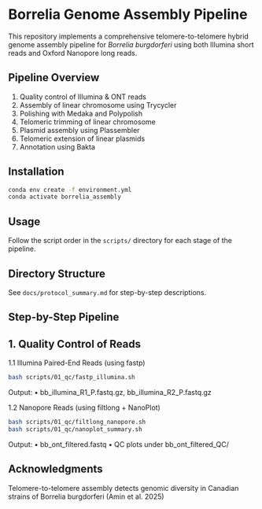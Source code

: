
# Borrelia Genome Assembly Pipeline

This repository implements a comprehensive telomere-to-telomere hybrid genome assembly pipeline for *Borrelia burgdorferi* using both Illumina short reads and Oxford Nanopore long reads.

## Pipeline Overview
1. Quality control of Illumina & ONT reads
2. Assembly of linear chromosome using Trycycler
3. Polishing with Medaka and Polypolish
4. Telomeric trimming of linear chromosome
5. Plasmid assembly using Plassembler
6. Telomeric extension of linear plasmids
7. Annotation using Bakta

## Installation
```bash
conda env create -f environment.yml
conda activate borrelia_assembly
```

## Usage
Follow the script order in the `scripts/` directory for each stage of the pipeline.

## Directory Structure
See `docs/protocol_summary.md` for step-by-step descriptions.

## Step-by-Step Pipeline
## 1. Quality Control of Reads
1.1 Illumina Paired-End Reads (using fastp)

```bash
bash scripts/01_qc/fastp_illumina.sh
```
Output:
	•	bb_illumina_R1_P.fastq.gz, bb_illumina_R2_P.fastq.gz

1.2 Nanopore Reads (using filtlong + NanoPlot)
```bash
bash scripts/01_qc/filtlong_nanopore.sh
bash scripts/01_qc/nanoplot_summary.sh
```
Output:
	•	bb_ont_filtered.fastq
	•	QC plots under bb_ont_filtered_QC/


## Acknowledgments
Telomere-to-telomere assembly detects genomic diversity in Canadian strains of Borrelia burgdorferi (Amin et al. 2025)

